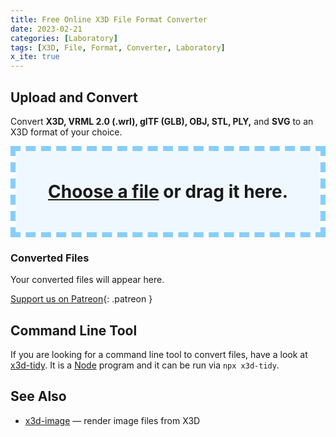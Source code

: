 ```yaml
---
title: Free Online X3D File Format Converter
date: 2023-02-21
categories: [Laboratory]
tags: [X3D, File, Format, Converter, Laboratory]
x_ite: true
---
```

<style>
#drop-zone {
  box-sizing: border-box;
  border: 8px dashed lightskyblue;
}

#drop-zone .center {
  padding: 3rem;
  text-align: center;
  font-size: 200%;
  font-weight: bold;
  margin: 0;
  background: aliceblue;
}

#convert-files,
#converting-files {
  display: none;
}

#drop-zone x3d-canvas,
#drop-zone input[type=file] {
  display: none;
}

#drop-zone a {
  border: none;
}

#drop-zone select {
  color: unset;
  position: relative;
  top: -6px;
}
</style>

<script defer src="https://cdn.jsdelivr.net/npm/file-saver@2.0.5/dist/FileSaver.min.js"></script>
<script type="module" src="/x_ite/assets/laboratory/x3d-file-converter/x3d-file-converter.mjs"></script>

## Upload and Convert

Convert **X3D, VRML 2.0 (.wrl), glTF (GLB), OBJ, STL, PLY,** and **SVG** to an X3D format of your choice.

<div id="drop-zone">
  <p id="open-files" class="center">
    <a href="#">Choose a file</a> or drag it here.
    <input type="file" />
  </p>
  <p id="convert-files" class="center">
    <a href="#">Convert file to ...</a>
    <select>
      <option value="XML" selected>X3D XML Encoding</option>
      <option value="VRML">X3D VRML Encoding</option>
      <option value="JSON">X3D JSON Encoding</option>
      <option value="HTML">HTML Document</option>
    </select>
  </p>
  <p id="converting-files" class="center">Converting files ...</p>
</div>

### Converted Files

Your converted files will appear here.

<ul id="download-links"></ul>

[<i class="fa-solid fa-heart"></i> Support us on Patreon](https://patreon.com/X_ITE){: .patreon }

## Command Line Tool

If you are looking for a command line tool to convert files, have a look at [x3d-tidy](https://www.npmjs.com/package/x3d-tidy). It is a [Node](https://nodejs.org/) program and it can be run via `npx x3d-tidy`.

## See Also

* [x3d-image](https://www.npmjs.com/package/x3d-image) — render image files from X3D

